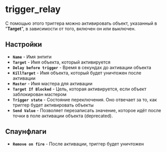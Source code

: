 ﻿# trigger_relay

С помощью этого триггера можно активировать объект, указанный в "**Target**", в зависимости от того, включен он или выключен.

## Настройки

- **`Name`** - Имя энтити
- **`Target`** - Имя объекта, который активируется
- **`Delay before trigger`** - Время в секундах до активации объекта
- **`KillTarget`** - Имя объекта, который будет уничтожен после активации
- **`Master`** - Имя мастера для активации
- **`Target If Blocked`** - Цель, которая активируется, если объект заблокирован мастером
- **`Trigger state`** - Состояние переключения. Оно отвечает за то, как триггер будет активировать объекты
- **`Send Value`** - Позволяет перезаписать значение, которое идёт после точки в поле активации объекта (deprecated).

## Спаунфлаги

- **`Remove on fire`** - После активации, триггер будет уничтожен
